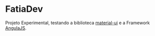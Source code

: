 # FatiaDev

Projeto Experimental, testando a biblioteca [material-ui](https://material-ui.com/) e a Framework [AngulaJS](https://angular.io/).

